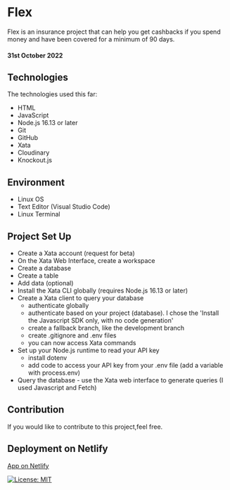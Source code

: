 # Flex
Flex is an insurance project that can help you get cashbacks if you spend money and have been covered for a minimum of 90 days. 

#### 31st October 2022


## Technologies
The technologies used this far:
* HTML
* JavaScript
* Node.js 16.13 or later
* Git
* GitHub
* Xata
* Cloudinary
* Knockout.js

## Environment
* Linux OS
* Text Editor (Visual Studio Code)
* Linux Terminal

## Project Set Up
* Create a Xata account (request for beta)
* On the Xata Web Interface, create a workspace
* Create a database
* Create a table
* Add data (optional)
* Install the Xata CLI globally (requires Node.js 16.13 or later)
* Create a Xata client to query your database
    - authenticate globally
    - authenticate based on your project (database). I chose the 'Install the Javascript SDK only, with no code generation'
    - create a fallback branch, like the development branch
    - create .gitignore and .env files
    - you can now access Xata commands
* Set up your Node.js runtime to read your API key
    - install dotenv
    - add code to access your API key from your .env file (add a variable with process.env) 
* Query the database - use the Xata web interface to generate queries (I used Javascript and Fetch)

## Contribution
If you would like to contribute to this project,feel free.

## Deployment on Netlify

[App on Netlify](https://6363d05b68664d004e28c83e--dynamic-florentine-364099.netlify.app/)


[![License: MIT](https://img.shields.io/badge/License-MIT-yellow.svg)](https://opensource.org/licenses/MIT) 
